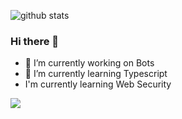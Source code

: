 ![github stats](https://github-readme-stats.vercel.app/api?username=diosamuel&show_icons=true&theme=synthwave)

### Hi there 👋

- 🔭 I’m currently working on Bots
- 🌱 I’m currently learning Typescript
- I'm currently learning Web Security

![](https://lh3.googleusercontent.com/proxy/xFJXIMONvvCwG8f_9XJ1QCCwbHwPFCHymolVewx4gDGoCGmJMLxLCNYROXeprtZ1nMM1Kn5mByAcuDMuR1rVe3bz)
